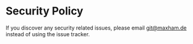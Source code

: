 # Security Policy

If you discover any security related issues, please email git@maxham.de instead of using the issue tracker.
